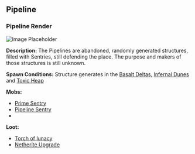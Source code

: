 ﻿## Pipeline

### Pipeline Render
![Image Placeholder](https://static.miraheze.org/stardustlabswiki/d/d6/Quartz_kitchen.png)

**Description:**
The Pipelines are abandoned, randomly generated structures, filled with Sentries, still defending the place. The purpose and makers of those structures is still unknown. 

**Spawn Conditions:**
Structure generates in the [Basalt Deltas](basaltdeltas), [Infernal Dunes](infernaldunes) and [Toxic Heap](toxicheap)

**Mobs:**
- [Prime Sentry](primesentry)
- [Pipeline Sentry](pipelinesentry)
- 
**Loot:**
- [Torch of lunacy](torchoflunacy)
- [Netherite Upgrade](netheriteup)
